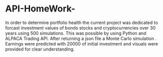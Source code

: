 # API-HomeWork-
In order to determine portfolio health the current project was 
dedicated to forcast investment values of bonds stocks and cryptocurrencies over 30 years using 500 simulations. 
This was possible by using Python and ALPACA Trading API.
After returning a json file a Monte Carlo simulation . Earnings were predicted with 20000 of initial investment and visuals 
were provided for clear understanding.
